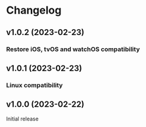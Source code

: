 # Changelog

## v1.0.2 (2023-02-23)

### Restore iOS, tvOS and watchOS compatibility

## v1.0.1 (2023-02-23)

### Linux compatibility

## v1.0.0 (2023-02-22)

Initial release
